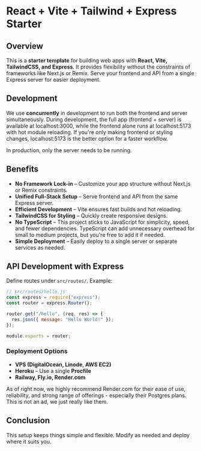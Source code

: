 # React + Vite + Tailwind + Express Starter

## Overview

This is a **starter template** for building web apps with **React, Vite, TailwindCSS, and Express**. It provides flexibility without the constraints of frameworks like Next.js or Remix. Serve your frontend and API from a single Express server for easier deployment.

## Development

We use **concurrently** in development to run both the frontend and server simultaneously. During development, the full app (frontend + server) is available at localhost:3000, while the frontend alone runs at localhost:5173 with hot module reloading. If you're only making frontend or styling changes, localhost:5173 is the better option for a faster workflow.

In production, only the server needs to be running.

## Benefits

- **No Framework Lock-in** – Customize your app structure without Next.js or Remix constraints.
- **Unified Full-Stack Setup** – Serve frontend and API from the same Express server.
- **Efficient Development** – Vite ensures fast builds and hot reloading.
- **TailwindCSS for Styling** – Quickly create responsive designs.
- **No TypeScript** – This project sticks to JavaScript for simplicity, speed, and fewer dependencies. TypeScript can add unnecessary overhead for small to medium projects, but you're free to add it if needed.
- **Simple Deployment** – Easily deploy to a single server or separate services as needed.

## API Development with Express

Define routes under `src/routes/`. Example:

```js
// src/routes/hello.js
const express = require("express");
const router = express.Router();

router.get("/hello", (req, res) => {
  res.json({ message: "Hello World!" });
});

module.exports = router;
```

### Deployment Options

- **VPS (DigitalOcean, Linode, AWS EC2)**
- **Heroku** – Use a single **Procfile**
- **Railway, Fly.io, Render.com**

As of right now, we highly recommend Render.com for their ease of use, reliability, and strong range of offerings - especially their Postgres plans. This is not an ad, we just really like them.

## Conclusion

This setup keeps things simple and flexible. Modify as needed and deploy where it suits you.
